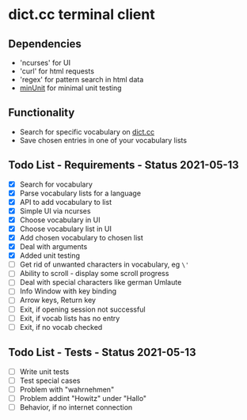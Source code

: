 # dict.cc terminal client

## Dependencies
- 'ncurses' for UI
- 'curl' for html requests
- 'regex' for pattern search in html data
- [minUnit](http://www.jera.com/techinfo/jtns/jtn002.html) for minimal unit testing

## Functionality
- Search for specific vocabulary on [dict.cc](https://dict.cc)
- Save chosen entries in one of your vocabulary lists

## Todo List - Requirements - Status 2021-05-13
- [x] Search for vocabulary
- [x] Parse vocabulary lists for a language
- [x] API to add vocabulary to list
- [x] Simple UI via ncurses
- [x] Choose vocabulary in UI
- [x] Choose vocabulary list in UI
- [x] Add chosen vocabulary to chosen list
- [x] Deal with arguments
- [x] Added unit testing
- [ ] Get rid of unwanted characters in vocabulary, eg `\'`
- [ ] Ability to scroll - display some scroll progress
- [ ] Deal with special characters like german Umlaute
- [ ] Info Window with key binding
- [ ] Arrow keys, Return key
- [ ] Exit, if opening session not successful
- [ ] Exit, if vocab lists has no entry
- [ ] Exit, if no vocab checked

## Todo List - Tests - Status 2021-05-13
- [ ] Write unit tests
- [ ] Test special cases
- [ ] Problem with "wahrnehmen"
- [ ] Problem addint "Howitz" under "Hallo"
- [ ] Behavior, if no internet connection
